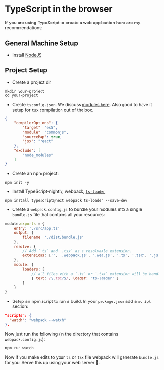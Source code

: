 # TypeScript in the browser
If you are using TypeScript to create a web application here are my recommendations:

## General Machine Setup

* Install [NodeJS](https://nodejs.org/en/download/)

## Project Setup
* Create a project dir
```
mkdir your-project
cd your-project
```
* Create `tsconfig.json`. We discuss [modules here](../project/external-modules.md). Also good to have it setup for `tsx` compilation out of the box.
```json
{
    "compilerOptions": {
        "target": "es5",
        "module": "commonjs",
        "sourceMap": true,
        "jsx": "react"
    },
    "exclude": [
        "node_modules"
    ]
}
```
* Create an npm project:
```
npm init -y
```
* Install TypeScript-nightly, webpack, [`ts-loader`](https://github.com/TypeStrong/ts-loader/)
```
npm install typescript@next webpack ts-loader --save-dev
```
* Create a `webpack.config.js` to bundle your modules into a single `bundle.js` file that contains all your resources:
```js
module.exports = {
    entry: './src/app.ts',
    output: {
        filename: './dist/bundle.js'
    },
    resolve: {
        // Add `.ts` and `.tsx` as a resolvable extension.
        extensions: ['', '.webpack.js', '.web.js', '.ts', '.tsx', '.js']
    },
    module: {
        loaders: [
            // all files with a `.ts` or `.tsx` extension will be handled by `ts-loader`
            { test: /\.tsx?$/, loader: 'ts-loader' }
        ]
    }
}
```
* Setup an npm script to run a build. In your `package.json` add a `script` section:
```json
"scripts": {
  "watch": "webpack --watch"
},
```

Now just run the following (in the directory that contains `webpack.config.js`):

```
npm run watch
```

Now if you make edits to your `ts` or `tsx` file webpack will generate `bundle.js` for you. Serve this up using your web server 🌹.
